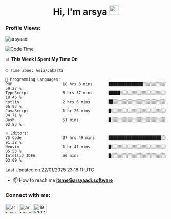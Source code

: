 <h1 align="center">Hi, I'm arsya 
  <img src="https://media.giphy.com/media/hvRJCLFzcasrR4ia7z/giphy.gif" width="30px"/>
</h1>

<p align="left"> <h3>Profile Views:</h3> <img src="https://komarev.com/ghpvc/?username=arsyaadi&label=Profile%20views&color=0e75b6&style=flat" alt="arsyaadi" /> </p>

<!--START_SECTION:waka-->
![Code Time](http://img.shields.io/badge/Code%20Time-3%2C642%20hrs%2042%20mins-blue)

📊 **This Week I Spent My Time On** 

```text
🕑︎ Time Zone: Asia/Jakarta

💬 Programming Languages: 
PHP                      18 hrs 3 mins       ███████████████░░░░░░░░░░   59.27 % 
TypeScript               5 hrs 37 mins       █████░░░░░░░░░░░░░░░░░░░░   18.46 % 
Kotlin                   2 hrs 6 mins        ██░░░░░░░░░░░░░░░░░░░░░░░   06.93 % 
JavaScript               1 hr 26 mins        █░░░░░░░░░░░░░░░░░░░░░░░░   04.71 % 
Bash                     51 mins             █░░░░░░░░░░░░░░░░░░░░░░░░   02.83 % 

🔥 Editors: 
VS Code                  27 hrs 49 mins      ███████████████████████░░   91.38 % 
Neovim                   1 hr 41 mins        █░░░░░░░░░░░░░░░░░░░░░░░░   05.53 % 
IntelliJ IDEA            56 mins             █░░░░░░░░░░░░░░░░░░░░░░░░   03.09 % 
```


 Last Updated on 22/01/2025 23:18:11 UTC
<!--END_SECTION:waka-->

- 📫 How to reach me **itsme@arsyaadi.software**


<h3 align="left">Connect with me:</h3>
<p align="left">
<a href="https://linkedin.com/in/arsyaadi" target="blank"><img align="center" src="https://raw.githubusercontent.com/rahuldkjain/github-profile-readme-generator/master/src/images/icons/Social/linked-in-alt.svg" alt="arsyaadi" height="30" width="40" /></a>
<a href="https://fb.com/arsya.xkz" target="blank"><img align="center" src="https://raw.githubusercontent.com/rahuldkjain/github-profile-readme-generator/master/src/images/icons/Social/facebook.svg" alt="arsya.xkz" height="30" width="40" /></a>
<a href="https://stackoverflow.com/users/19520749" target="blank"><img align="center" src="https://raw.githubusercontent.com/rahuldkjain/github-profile-readme-generator/master/src/images/icons/Social/stack-overflow.svg" alt="19520749" height="30" width="40" /></a>
</p>
